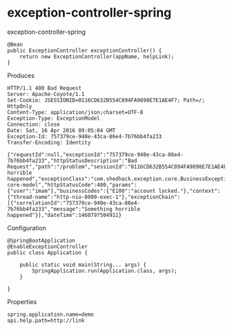 # exception-controller-spring
exception-controller-spring


    @Bean
    public ExceptionController exceptionController() {
        return new ExceptionController(appName, helpLink);
    }
    
Produces
    
    HTTP/1.1 400 Bad Request
    Server: Apache-Coyote/1.1
    Set-Cookie: JSESSIONID=0116CD632B554C894FA9898E7E1AE4F7; Path=/; HttpOnly
    Content-Type: application/json;charset=UTF-8
    Exception-Type: ExceptionModel
    Connection: close
    Date: Sat, 16 Apr 2016 09:05:04 GMT
    Exception-Id: 757379ce-940e-43ca-86e4-7b76bb4fa233
    Transfer-Encoding: Identity
    
    {"requestId":null,"exceptionId":"757379ce-940e-43ca-86e4-7b76bb4fa233","httpStatusDescription":"Bad Request","path":"/problem","sessionId":"0116CD632B554C894FA9898E7E1AE4F7","helpLink":"http://link","message":"Something horrible happened","exceptionClass":"com.shedhack.exception.core.BusinessException","applicationName":"demo","metadata":"exception-core-model","httpStatusCode":400,"params":{"user":"imam"},"businessCodes":{"E100":"account locked."},"context":{"thread-name":"http-nio-8080-exec-1"},"exceptionChain":[{"correlationId":"757379ce-940e-43ca-86e4-7b76bb4fa233","message":"Something horrible happened"}],"dateTime":1460797504911}
    
Configuration
    
    @SpringBootApplication
    @EnableExceptionController
    public class Application {
    
        public static void main(String... args) {
            SpringApplication.run(Application.class, args);
        }
    
    }

Properties
    
    spring.application.name=demo
    api.help.path=http://link